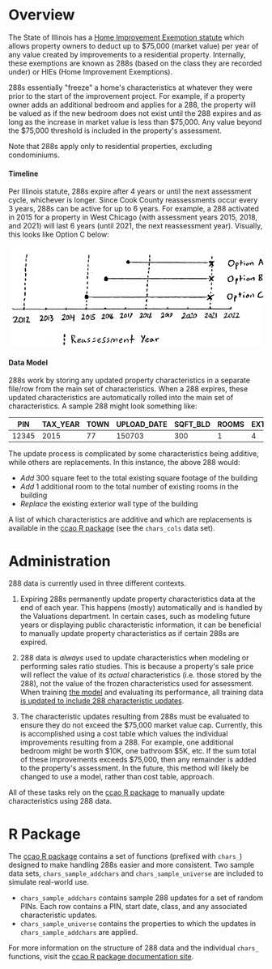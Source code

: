 # Overview 

The State of Illinois has a [Home Improvement Exemption statute](https://www.ilga.gov/legislation/ilcs/fulltext.asp?DocName=003502000K15-180) which allows property owners to deduct up to $75,000 (market value) per year of any value created by improvements to a residential property. Internally, these exemptions are known as 288s (based on the class they are recorded under) or HIEs (Home Improvement Exemptions).

288s essentially "freeze" a home's characteristics at whatever they were prior to the start of the improvement project. For example, if a property owner adds an additional bedroom and applies for a 288, the property will be valued as if the new bedroom does not exist until the 288 expires and as long as the increase in market value is less than $75,000. Any value beyond the $75,000 threshold is included in the property's assessment.

Note that 288s apply only to residential properties, excluding condominiums.

#### Timeline

Per Illinois statute, 288s expire after 4 years or until the next assessment cycle, whichever is longer. Since Cook County reassessments occur every 3 years, 288s can be active for up to 6 years. For example, a 288 activated in 2015 for a property in West Chicago (with assessment years 2015, 2018, and 2021) will last 6 years (until 2021, the next reassessment year). Visually, this looks like Option C below:

![](/Residential/Exemptions/288-timeline.png)

#### Data Model

288s work by storing any updated property characteristics in a separate file/row from the main set of characteristics. When a 288 expires, these updated characteristics are automatically rolled into the main set of characteristics. A sample 288 might look something like:

| PIN        | TAX_YEAR | TOWN    | UPLOAD_DATE    | SQFT_BLD    | ROOMS    | EXT_WALL    |
|------------|----------|---------|----------------|-------------|----------|-------------|
| 12345      | 2015     | 77      | 150703         | 300         | 1        | 4           |

The update process is complicated by some characteristics being additive, while others are replacements. In this instance, the above 288 would:

- *Add* 300 square feet to the total existing square footage of the building
- *Add* 1 additional room to the total number of existing rooms in the building
- *Replace* the existing exterior wall type of the building

A list of which characteristics are additive and which are replacements is available in the [ccao R package](https://gitlab.com/ccao-data-science---modeling/packages/ccao) (see the `chars_cols` data set).

# Administration 

288 data is currently used in three different contexts.

1. Expiring 288s permanently update property characteristics data at the end of each year. This happens (mostly) automatically and is handled by the Valuations department. In certain cases, such as modeling future years or displaying public characteristic information, it can be beneficial to manually update property characteristics as if certain 288s are expired.

2. 288 data is *always* used to update characteristics when modeling or performing sales ratio studies. This is because a property's sale price will reflect the value of its *actual* characteristics (i.e. those stored by the 288), not the value of the frozen characteristics used for assessment. When training [the model](https://gitlab.com/ccao-data-science---modeling/models/ccao_res_avm) and evaluating its performance, all training data [is updated to include 288
characteristic updates](https://gitlab.com/ccao-data-science---modeling/processes/etl_res_data/-/blob/master/scripts/create_modeldata.R).

3. The characteristic updates resulting from 288s must be evaluated to ensure they do not exceed the $75,000 market value cap. Currently, this is accomplished using a cost table which values the individual improvements resulting from a 288. For example, one additional bedroom might be worth $10K, one bathroom $5K, etc. If the sum total of these improvements exceeds $75,000, then any remainder is added to the property's assessment. In the future, this method will likely be changed to use a model, rather than cost table, approach. 

All of these tasks rely on the [ccao R package](https://gitlab.com/ccao-data-science---modeling/packages/ccao) to manually update characteristics using 288 data.

# R Package

The [ccao R package](https://gitlab.com/ccao-data-science---modeling/packages/ccao) contains a set of functions (prefixed with `chars_`) designed to make handling 288s easier and more consistent. Two sample data sets, `chars_sample_addchars` and `chars_sample_universe` are included to simulate real-world use.

- `chars_sample_addchars` contains sample 288 updates for a set of random PINs. Each row contains a PIN, start date, class, and any associated characteristic updates.
- `chars_sample_universe` contains the properties to which the updates in `chars_sample_addchars` are applied.

For more information on the structure of 288 data and the individual `chars_` functions, visit the [ccao R package documentation site](https://ccao-data-science---modeling.gitlab.io/packages/ccao/reference/).
